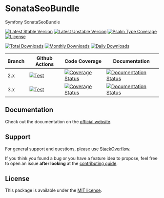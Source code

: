 <!--
DO NOT EDIT THIS FILE!

It's auto-generated by sonata-project/dev-kit package.
-->

# SonataSeoBundle

Symfony SonataSeoBundle

[![Latest Stable Version](https://poser.pugx.org/sonata-project/seo-bundle/v/stable)](https://packagist.org/packages/sonata-project/seo-bundle)
[![Latest Unstable Version](https://poser.pugx.org/sonata-project/seo-bundle/v/unstable)](https://packagist.org/packages/sonata-project/seo-bundle)
[![Psalm Type Coverage][shepherd_stable_badge]][shepherd_stable_link]
[![License](https://poser.pugx.org/sonata-project/seo-bundle/license)](https://packagist.org/packages/sonata-project/seo-bundle)

[![Total Downloads](https://poser.pugx.org/sonata-project/seo-bundle/downloads)](https://packagist.org/packages/sonata-project/seo-bundle)
[![Monthly Downloads](https://poser.pugx.org/sonata-project/seo-bundle/d/monthly)](https://packagist.org/packages/sonata-project/seo-bundle)
[![Daily Downloads](https://poser.pugx.org/sonata-project/seo-bundle/d/daily)](https://packagist.org/packages/sonata-project/seo-bundle)

Branch | Github Actions | Code Coverage | Documentation |
------ | -------------- | ------------- | ------------- |
2.x | [![Test][test_stable_badge]][test_stable_link] | [![Coverage Status][coverage_stable_badge]][coverage_stable_link] | [![Documentation Status][documentation_stable_badge]][documentation_stable_link]     |
3.x | [![Test][test_unstable_badge]][test_unstable_link] | [![Coverage Status][coverage_unstable_badge]][coverage_unstable_link] | [![Documentation Status][documentation_unstable_badge]][documentation_unstable_link] |

## Documentation

Check out the documentation on the [official website](https://docs.sonata-project.org/projects/SonataSeoBundle).

## Support

For general support and questions, please use [StackOverflow](http://stackoverflow.com/questions/tagged/sonata).

If you think you found a bug or you have a feature idea to propose, feel free to open an issue
**after looking** at the [contributing guide](CONTRIBUTING.md).

## License

This package is available under the [MIT license](LICENSE).

[test_stable_badge]: https://github.com/sonata-project/SonataSeoBundle/workflows/Test/badge.svg?branch=2.x
[test_stable_link]: https://github.com/sonata-project/SonataSeoBundle/actions?query=workflow:test+branch:2.x
[test_unstable_badge]: https://github.com/sonata-project/SonataSeoBundle/workflows/Test/badge.svg?branch=3.x
[test_unstable_link]: https://github.com/sonata-project/SonataSeoBundle/actions?query=workflow:test+branch:3.x

[coverage_stable_badge]: https://codecov.io/gh/sonata-project/SonataSeoBundle/branch/2.x/graph/badge.svg
[coverage_stable_link]: https://codecov.io/gh/sonata-project/SonataSeoBundle/branch/2.x
[coverage_unstable_badge]: https://codecov.io/gh/sonata-project/SonataSeoBundle/branch/3.x/graph/badge.svg
[coverage_unstable_link]: https://codecov.io/gh/sonata-project/SonataSeoBundle/branch/3.x
[shepherd_stable_badge]: https://shepherd.dev/github/sonata-project/SonataSeoBundle/coverage.svg
[shepherd_stable_link]: https://shepherd.dev/github/sonata-project/SonataSeoBundle

[documentation_stable_badge]: https://readthedocs.org/projects/sonataseobundle/badge/?version=2.x
[documentation_stable_link]: https://docs.sonata-project.org/projects/SonataSeoBundle/en/2.x/?badge=2.x
[documentation_unstable_badge]: https://readthedocs.org/projects/sonataseobundle/badge/?version=3.x
[documentation_unstable_link]: https://docs.sonata-project.org/projects/SonataSeoBundle/en/3.x/?badge=3.x
